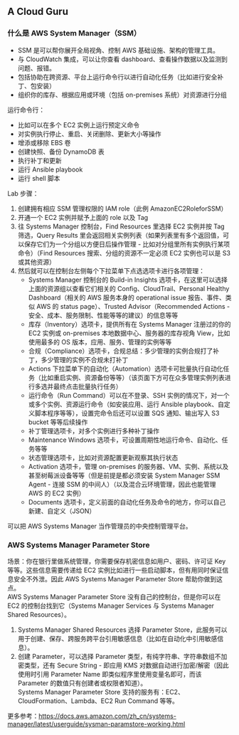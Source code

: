## A Cloud Guru
  
### 什么是 AWS System Manager（SSM）
* SSM 是可以帮你展开全局视角、控制 AWS 基础设施、架构的管理工具。
* 与 CloudWatch 集成，可以让你查看 dashboard、查看操作数据以及监测到问题、报错。
* 包括协助在跨资源、平台上运行命令行以进行自动化任务（比如进行安全补丁、包安装）
* 组织你的库存、根据应用或环境（包括 on-premises 系统）对资源进行分组  
  
运行命令行：  
* 比如可以在多个 EC2 实例上运行预定义命令
* 对实例执行停止、重启、关闭删除、更新大小等操作
* 增添或移除 EBS 卷
* 创建快照、备份 DynamoDB 表
* 执行补丁和更新
* 运行 Ansible playbook
* 运行 shell 脚本  
  
Lab 步骤：  
1. 创建拥有相应 SSM 管理权限的 IAM role（此例 AmazonEC2RoleforSSM）
2. 开通一个 EC2 实例并赋予上面的 role 以及 Tag
3. 往 Systems Manager 控制台，Find Resources 里选择 EC2 实例并按 Tag 筛选，Query Results 里会返回相关实例列表（如果列表里有多个返回值，可以保存它们为一个分组以方便日后操作管理 - 比如对分组里所有实例执行某项命令）（Find Resources 搜索、分组的资源不一定必须 EC2 实例也可以是 S3 或其他资源）
4. 然后就可以在控制台左侧每个下拉菜单下点选选项卡进行各项管理：
    * Systems Manager 控制台的 Build-in Insights 选项卡，在这里可以选择上面的资源组以查看它们相关的 Config、CloudTrail、Personal Healthy Dashboard（相关的 AWS 服务本身的 operational issue 报告、事件、类似 AWS 的 status page）、Trusted Advisor（Recommended Actions - 安全、成本、服务限制、性能等等的建议）的信息等等
    * 库存（Inventory）选项卡，提供所有在 Systems Manager 注册过的你的 EC2 实例或 on-premises 本地数据中心、服务器的库存视角 View，比如使用最多的 OS 版本，应用、服务、管理的实例等等
    * 合规（Compliance）选项卡，合规总结：多少管理的实例合规打了补丁，多少管理的实例不合规未打补丁
    * Actions 下拉菜单下的自动化（Automation）选项卡可批量执行自动化任务（比如重启实例、资源备份等等）（该页面下方可在众多管理实例列表进行多选并最终点击批量执行任务）
    * 运行命令（Run Command）可以在不登录、SSH 实例的情况下，对一个或多个实例、资源运行命令（如安装应用、运行 Ansible playbook、自定义脚本程序等等），设置完命令后还可以设置 SQS 通知、输出写入 S3 bucket 等等后续操作
    * 补丁管理选项卡，对多个实例进行多种补丁操作
    * Maintenance Windows 选项卡，可设置周期性地运行命令、自动化、任务等等
    * 状态管理选项卡，比如对资源配置更新观察其执行状态
    * Activation 选项卡，管理 on-premises 的服务器、VM、实例、系统以及甚至树莓派设备等等（但是前提是都必须安装 System Manager SSM Agent - 连接 SSM 的中间人）（以及混合云环境管理，因此也能管理 AWS 的 EC2 实例）
    * Documents 选项卡，定义前面的自动化任务及命令的地方，你可以自己新建、自定义（JSON）  
  
可以把 AWS Systems Manager 当作管理员的中央控制管理平台。  
  
### AWS Systems Manager Parameter Store
场景：你在银行里做系统管理，你需要保存机密信息如用户、密码、许可证 Key 等等。这些信息需要传递给 EC2 实例比如进行一些启动脚本，但有用同时保证信息安全不外泄。因此 AWS Systems Manager Parameter Store 帮助你做到这点。  
AWS Systems Manager Parameter Store 没有自己的控制台，但是你可以在 EC2 的控制台找到它（Systems Manager Services 与 Systems Manager Shared Resources）。  
1. Systems Manager Shared Resources 选择 Parameter Store，此服务可以用于创建、保存、跨服务跨平台引用敏感信息（比如在自动化中引用敏感信息）。
2. 创建 Parameter，可以选择 Parameter 类型，有纯字符串、字符串数组不加密类型，还有 Secure String - 即应用 KMS 对数据自动进行加密/解密（因此使用时引用 Parameter Name 即类似程序里使用变量名即可，而该 Parameter 的数值只有创建者或权限者知道）。  
Systems Manager Parameter Store 支持的服务有：EC2、CloudFormation、Lambda、EC2 Run Command 等等。  
  
更多参考：https://docs.aws.amazon.com/zh_cn/systems-manager/latest/userguide/sysman-paramstore-working.html
